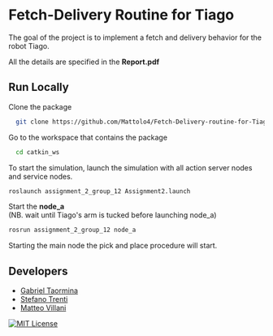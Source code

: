 
# Fetch-Delivery Routine for Tiago 

The goal of the project is to implement a fetch and delivery behavior for the robot Tiago. 

All the details are specified in the **Report.pdf**
## Run Locally  

Clone the package 

~~~bash  
  git clone https://github.com/Mattolo4/Fetch-Delivery-routine-for-Tiago.git
~~~

Go to the workspace that contains the package

~~~bash  
  cd catkin_ws
~~~

To start the simulation, launch the simulation with all action server nodes and service nodes. 

~~~bash  
roslaunch assignment_2_group_12 Assignment2.launch
~~~

Start the **node_a**  
(NB. wait until Tiago's arm is tucked before launching node_a)

~~~bash  
rosrun assignment_2_group_12 node_a
~~~
Starting the main node the pick and place procedure will start.  

## Developers
- [Gabriel Taormina](mailto:gabriel.taormina@protonmail.com) 
- [Stefano Trenti](https://github.com/TrentiStefano)
- [Matteo Villani](https://github.com/Mattolo4?tab=repositories)




[![MIT License](https://img.shields.io/badge/License-MIT-green.svg)](https://choosealicense.com/licenses/mit/)  
